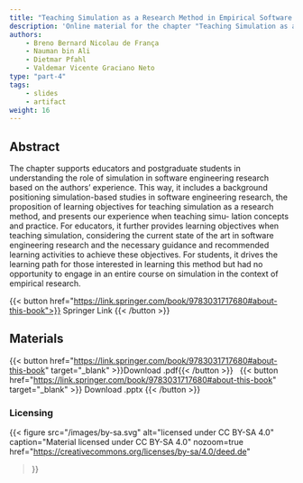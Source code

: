 ```yaml
---
title: "Teaching Simulation as a Research Method in Empirical Software Engineering"
description: 'Online material for the chapter "Teaching Simulation as a Research Method in Empirical Software Engineering"'
authors:
    - Breno Bernard Nicolau de França
    - Nauman bin Ali
    - Dietmar Pfahl
    - Valdemar Vicente Graciano Neto
type: "part-4"
tags:
    - slides
    - artifact
weight: 16
---
```


## Abstract

The chapter supports educators and postgraduate students in understanding the role of simulation in software engineering research based on the authors’ experience. This way, it includes a background positioning simulation-based studies in software engineering research, the proposition of learning objectives for teaching simulation as a research method, and presents our experience when teaching simu-
lation concepts and practice. For educators, it further provides learning objectives when teaching simulation, considering the current state of the art in software engineering research and the necessary guidance and recommended learning activities to achieve these objectives. For students, it drives the learning path for those interested in learning this method but had no opportunity to engage in an entire course on simulation in the context of empirical research.

{{< button href="https://link.springer.com/book/9783031717680#about-this-book">}}
Springer Link
{{< /button >}}

## Materials

{{< button href="https://link.springer.com/book/9783031717680#about-this-book" target="_blank" >}}Download .pdf{{< /button >}}
&nbsp;
{{< button href="https://link.springer.com/book/9783031717680#about-this-book" target="_blank" >}}
Download .pptx
{{< /button >}}

### Licensing

{{< figure
    src="/images/by-sa.svg"
    alt="licensed under CC BY-SA 4.0"
    caption="Material licensed under CC BY-SA 4.0"
    nozoom=true
    href="https://creativecommons.org/licenses/by-sa/4.0/deed.de"
>}}
